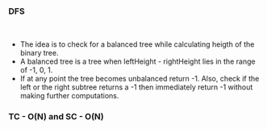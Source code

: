 ### DFS
​
- The idea is to check for a balanced tree while calculating heigth of the binary tree.
- A balanced tree is a tree when leftHeight - rightHeight lies in the range of -1, 0, 1.
- If at any point the tree becomes unbalanced return -1. Also, check if the left or the right subtree returns a -1 then immediately return -1 without making further computations.
​
### TC - O(N) and SC - O(N)